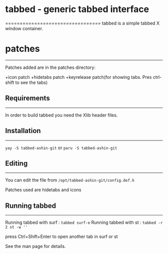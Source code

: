 # tabbed - generic tabbed interface
=================================
tabbed is a simple tabbed X window container.

# patches
---------

Patches added are in the patches directory:

+icon patch
+hidetabs patch
+keyrelease patch(for showing tabs. Pres ctrl-shift to see the tabs)

## Requirements
------------
In order to build tabbed you need the Xlib header files.

## Installation
------------
`yay -S tabbed-ashin-git` or `paru -S tabbed-ashin-git`

## Editing
-------
You can edit the file from `/opt/tabbed-ashin-git/config.def.h`

Patches used are hidetabs and icons

## Running tabbed
--------------
Running tabbed with surf :
    `tabbed surf-e`
Running tabbed with st :
    `tabbed -r 2 st -w ''`

press Ctrl+Shift+Enter to open another tab in surf or st

See the man page for details.

